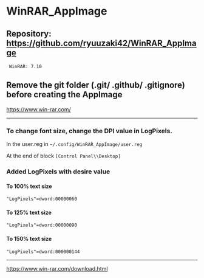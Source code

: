 
# WinRAR_AppImage

## Repository: https://github.com/ryuuzaki42/WinRAR_AppImage
     WinRAR: 7.10

## Remove the git folder (.git/ .github/ .gitignore) before creating the AppImage

https://www.win-rar.com/

---
### To change font size, change the DPI value in LogPixels.
In the user.reg in `~/.config/WinRAR_AppImage/user.reg`

At the end of block `[Control Panel\\Desktop]`

### Added LogPixels with desire value

#### To 100% text size
`"LogPixels"=dword:00000060`

#### To 125% text size
`"LogPixels"=dword:00000090`

#### To 150% text size
`"LogPixels"=dword:000000144`

---
https://www.win-rar.com/download.html
